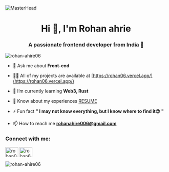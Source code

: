![MasterHead](https://glivera-team.com/wp-content/uploads/2019/11/fronend-blog.jpg)
<h1 align="center">Hi 👋, I'm Rohan ahrie</h1>
<h3 align="center">A passionate frontend developer from India 📍</h3>

<p align="left"> <img src="https://komarev.com/ghpvc/?username=rohan-ahire06&label=Profile%20views&color=0e75b6&style=flat" alt="rohan-ahire06" /> </p>

- 💬 Ask me about **Front-end**

- 👨‍💻 All of my projects are available at [https://rohan06.vercel.app/](https://rohan06.vercel.app/)

- 🌱 I’m currently learning **Web3, Rust**

- 📄 Know about my experiences [RESUME](https://docs.google.com/document/d/1LJiAqN2DKVBtODnn8iBC6hfGrza6PHrClSsVD4wy7go/edit?usp=sharing)

- ⚡ Fun fact **" I may not know everything, but I know where to find it😉 "**

- 📫 How to reach me **rohanahire006@gmail.com**

<h3 align="left">Connect with me:</h3>
<p align="left">
<a href="https://twitter.com/rohan06__" target="blank"><img align="center" src="https://raw.githubusercontent.com/rahuldkjain/github-profile-readme-generator/master/src/images/icons/Social/twitter.svg" alt="rohan06__" height="30" width="40" /></a>
<a href="https://linkedin.com/in/rohan6" target="blank"><img align="center" src="https://raw.githubusercontent.com/rahuldkjain/github-profile-readme-generator/master/src/images/icons/Social/linked-in-alt.svg" alt="rohan6" height="30" width="40" /></a>
</p>

<p><img align="center" src="https://github-readme-streak-stats.herokuapp.com/?user=rohan-ahire06&" alt="rohan-ahire06" /></p>
